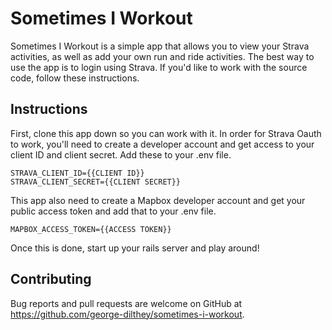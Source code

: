 # Sometimes I Workout

Sometimes I Workout is a simple app that allows you to view your Strava activities, as well as add your own run and ride activities. The best way to use the app is to login using Strava. If you'd like to work with the source code, follow these instructions.

## Instructions

First, clone this app down so you can work with it. In order for Strava Oauth to work, you'll need to create a developer account and get access to your client ID and client secret. Add these to your .env file.

```
STRAVA_CLIENT_ID={{CLIENT ID}}
STRAVA_CLIENT_SECRET={{CLIENT SECRET}}
```

This app also need to create a Mapbox developer account and get your public access token and add that to your .env file.

```
MAPBOX_ACCESS_TOKEN={{ACCESS TOKEN}}
```

Once this is done, start up your rails server and play around!

## Contributing

Bug reports and pull requests are welcome on GitHub at https://github.com/george-dilthey/sometimes-i-workout.
